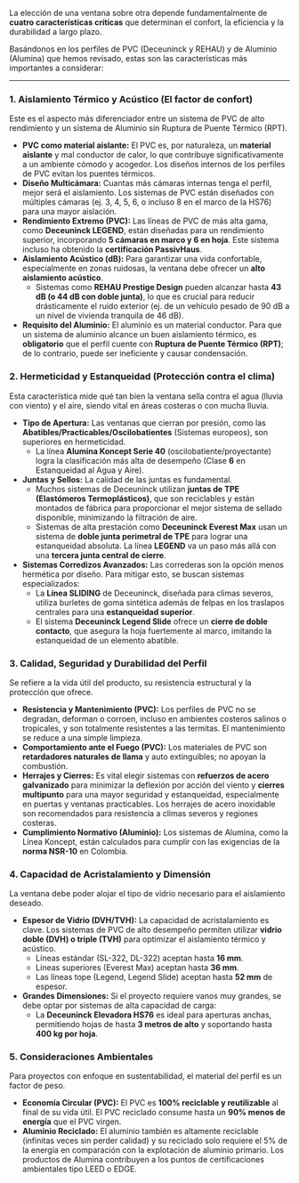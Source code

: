 La elección de una ventana sobre otra depende fundamentalmente de **cuatro características críticas** que determinan el confort, la eficiencia y la durabilidad a largo plazo.

Basándonos en los perfiles de PVC (Deceuninck y REHAU) y de Aluminio (Alumina) que hemos revisado, estas son las características más importantes a considerar:

---

### 1. Aislamiento Térmico y Acústico (El factor de confort)

Este es el aspecto más diferenciador entre un sistema de PVC de alto rendimiento y un sistema de Aluminio sin Ruptura de Puente Térmico (RPT).

*   **PVC como material aislante:** El PVC es, por naturaleza, un **material aislante** y mal conductor de calor, lo que contribuye significativamente a un ambiente cómodo y acogedor. Los diseños internos de los perfiles de PVC evitan los puentes térmicos.
*   **Diseño Multicámara:** Cuantas más cámaras internas tenga el perfil, mejor será el aislamiento. Los sistemas de PVC están diseñados con múltiples cámaras (ej. 3, 4, 5, 6, o incluso 8 en el marco de la HS76) para una mayor aislación.
*   **Rendimiento Extremo (PVC):** Las líneas de PVC de más alta gama, como **Deceuninck LEGEND**, están diseñadas para un rendimiento superior, incorporando **5 cámaras en marco y 6 en hoja**. Este sistema incluso ha obtenido la **certificación PassivHaus**.
*   **Aislamiento Acústico (dB):** Para garantizar una vida confortable, especialmente en zonas ruidosas, la ventana debe ofrecer un **alto aislamiento acústico**.
    *   Sistemas como **REHAU Prestige Design** pueden alcanzar hasta **43 dB (o 44 dB con doble junta)**, lo que es crucial para reducir drásticamente el ruido exterior (ej. de un vehículo pesado de 90 dB a un nivel de vivienda tranquila de 46 dB).
*   **Requisito del Aluminio:** El aluminio es un material conductor. Para que un sistema de aluminio alcance un buen aislamiento térmico, es **obligatorio** que el perfil cuente con **Ruptura de Puente Térmico (RPT)**; de lo contrario, puede ser ineficiente y causar condensación.

### 2. Hermeticidad y Estanqueidad (Protección contra el clima)

Esta característica mide qué tan bien la ventana sella contra el agua (lluvia con viento) y el aire, siendo vital en áreas costeras o con mucha lluvia.

*   **Tipo de Apertura:** Las ventanas que cierran por presión, como las **Abatibles/Practicables/Oscilobatientes** (Sistemas europeos), son superiores en hermeticidad.
    *   La línea **Alumina Koncept Serie 40** (oscilobatiente/proyectante) logra la clasificación más alta de desempeño (Clase **6** en Estanqueidad al Agua y Aire).
*   **Juntas y Sellos:** La calidad de las juntas es fundamental.
    *   Muchos sistemas de Deceuninck utilizan **juntas de TPE (Elastómeros Termoplásticos)**, que son reciclables y están montados de fábrica para proporcionar el mejor sistema de sellado disponible, minimizando la filtración de aire.
    *   Sistemas de alta prestación como **Deceuninck Everest Max** usan un sistema de **doble junta perimetral de TPE** para lograr una estanqueidad absoluta. La línea **LEGEND** va un paso más allá con una **tercera junta central de cierre**.
*   **Sistemas Corredizos Avanzados:** Las correderas son la opción menos hermética por diseño. Para mitigar esto, se buscan sistemas especializados:
    *   La **Línea SLIDING** de Deceuninck, diseñada para climas severos, utiliza burletes de goma sintética además de felpas en los traslapos centrales para una **estanqueidad superior**.
    *   El sistema **Deceuninck Legend Slide** ofrece un **cierre de doble contacto**, que asegura la hoja fuertemente al marco, imitando la estanqueidad de un elemento abatible.

### 3. Calidad, Seguridad y Durabilidad del Perfil

Se refiere a la vida útil del producto, su resistencia estructural y la protección que ofrece.

*   **Resistencia y Mantenimiento (PVC):** Los perfiles de PVC no se degradan, deforman o corroen, incluso en ambientes costeros salinos o tropicales, y son totalmente resistentes a las termitas. El mantenimiento se reduce a una simple limpieza.
*   **Comportamiento ante el Fuego (PVC):** Los materiales de PVC son **retardadores naturales de llama** y auto extinguibles; no apoyan la combustión.
*   **Herrajes y Cierres:** Es vital elegir sistemas con **refuerzos de acero galvanizado** para minimizar la deflexión por acción del viento y **cierres multipunto** para una mayor seguridad y estanqueidad, especialmente en puertas y ventanas practicables. Los herrajes de acero inoxidable son recomendados para resistencia a climas severos y regiones costeras.
*   **Cumplimiento Normativo (Aluminio):** Los sistemas de Alumina, como la Línea Koncept, están calculados para cumplir con las exigencias de la **norma NSR-10** en Colombia.

### 4. Capacidad de Acristalamiento y Dimensión

La ventana debe poder alojar el tipo de vidrio necesario para el aislamiento deseado.

*   **Espesor de Vidrio (DVH/TVH):** La capacidad de acristalamiento es clave. Los sistemas de PVC de alto desempeño permiten utilizar **vidrio doble (DVH) o triple (TVH)** para optimizar el aislamiento térmico y acústico.
    *   Líneas estándar (SL-322, DL-322) aceptan hasta **16 mm**.
    *   Líneas superiores (Everest Max) aceptan hasta **36 mm**.
    *   Las líneas tope (Legend, Legend Slide) aceptan hasta **52 mm** de espesor.
*   **Grandes Dimensiones:** Si el proyecto requiere vanos muy grandes, se debe optar por sistemas de alta capacidad de carga:
    *   La **Deceuninck Elevadora HS76** es ideal para aperturas anchas, permitiendo hojas de hasta **3 metros de alto** y soportando hasta **400 kg por hoja**.

### 5. Consideraciones Ambientales

Para proyectos con enfoque en sustentabilidad, el material del perfil es un factor de peso.

*   **Economía Circular (PVC):** El PVC es **100% reciclable y reutilizable** al final de su vida útil. El PVC reciclado consume hasta un **90% menos de energía** que el PVC virgen.
*   **Aluminio Reciclado:** El aluminio también es altamente reciclable (infinitas veces sin perder calidad) y su reciclado solo requiere el 5% de la energía en comparación con la explotación de aluminio primario. Los productos de Alumina contribuyen a los puntos de certificaciones ambientales tipo LEED o EDGE.
